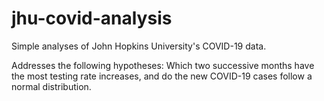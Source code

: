 # jhu-covid-analysis

Simple analyses of John Hopkins University's COVID-19 data.

Addresses the following hypotheses: Which two successive months have the most testing rate increases, and do the new COVID-19 cases follow a normal distribution.
